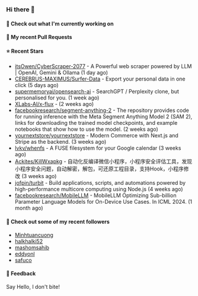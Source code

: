 ### Hi there 👋

#### 👷 Check out what I'm currently working on

#### 🔨 My recent Pull Requests


#### ⭐ Recent Stars

- [itsOwen/CyberScraper-2077](https://github.com/itsOwen/CyberScraper-2077) - A Powerful web scraper powered by LLM | OpenAI, Gemini &amp; Ollama (1 day ago)
- [CEREBRUS-MAXIMUS/Surfer-Data](https://github.com/CEREBRUS-MAXIMUS/Surfer-Data) - Export your personal data in one click (5 days ago)
- [supermemoryai/opensearch-ai](https://github.com/supermemoryai/opensearch-ai) - SearchGPT / Perplexity clone, but personalised for you. (1 week ago)
- [XLabs-AI/x-flux](https://github.com/XLabs-AI/x-flux) -  (2 weeks ago)
- [facebookresearch/segment-anything-2](https://github.com/facebookresearch/segment-anything-2) - The repository provides code for running inference with the Meta Segment Anything Model 2 (SAM 2), links for downloading the trained model checkpoints, and example notebooks that show how to use the model. (2 weeks ago)
- [yournextstore/yournextstore](https://github.com/yournextstore/yournextstore) - Modern Commerce with Next.js and Stripe as the backend. (3 weeks ago)
- [lvkv/whenfs](https://github.com/lvkv/whenfs) - A FUSE filesystem for your Google calendar (3 weeks ago)
- [Ackites/KillWxapkg](https://github.com/Ackites/KillWxapkg) - 自动化反编译微信小程序，小程序安全评估工具，发现小程序安全问题，自动解密，解包，可还原工程目录，支持Hook，小程序修改 (3 weeks ago)
- [jofpin/turbit](https://github.com/jofpin/turbit) - Build applications, scripts, and automations powered by high-performance multicore computing using Node.js (4 weeks ago)
- [facebookresearch/MobileLLM](https://github.com/facebookresearch/MobileLLM) - MobileLLM Optimizing Sub-billion Parameter Language Models for On-Device Use Cases. In ICML 2024. (1 month ago)

#### 👯 Check out some of my recent followers

- [Minhtuancuong](https://github.com/Minhtuancuong)
- [halkhalki52](https://github.com/halkhalki52)
- [mashomsahib](https://github.com/mashomsahib)
- [eddyonl](https://github.com/eddyonl)
- [safuco](https://github.com/safuco)

#### 💬 Feedback

Say Hello, I don't bite!